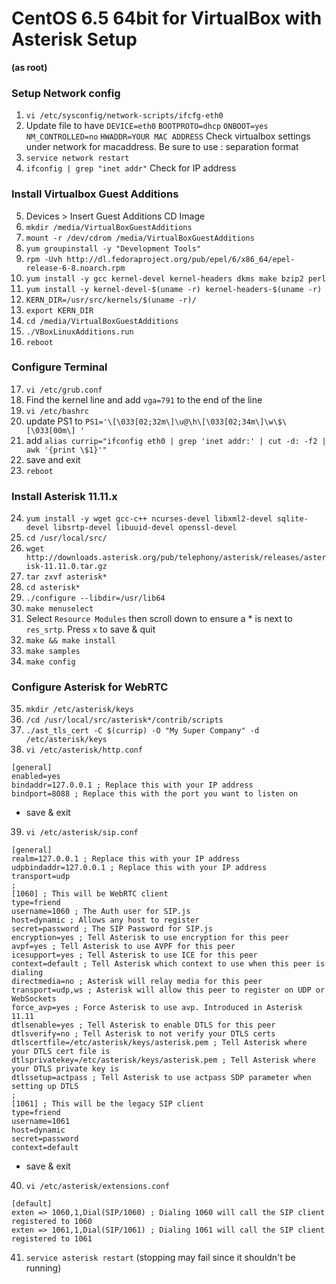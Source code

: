 # CentOS 6.5 64bit for VirtualBox with Asterisk Setup

__(as root)__

### Setup Network config
1. `vi /etc/sysconfig/network-scripts/ifcfg-eth0`
2. Update file to have `DEVICE=eth0` `BOOTPROTO=dhcp` `ONBOOT=yes` `NM_CONTROLLED=no` `HWADDR=YOUR MAC ADDRESS` Check virtualbox settings under network for macaddress. Be sure to use : separation format
3. `service network restart`
4. `ifconfig | grep "inet addr"` Check for IP address

### Install Virtualbox Guest Additions
5. Devices > Insert Guest Additions CD Image
6. `mkdir /media/VirtualBoxGuestAdditions`
7. `mount -r /dev/cdrom /media/VirtualBoxGuestAdditions`
8. `yum groupinstall -y "Development Tools"`
9. `rpm -Uvh http://dl.fedoraproject.org/pub/epel/6/x86_64/epel-release-6-8.noarch.rpm`
10. `yum install -y gcc kernel-devel kernel-headers dkms make bzip2 perl`
11. `yum install -y kernel-devel-$(uname -r) kernel-headers-$(uname -r)`
12. `KERN_DIR=/usr/src/kernels/$(uname -r)/`
13. `export KERN_DIR`
14. `cd /media/VirtualBoxGuestAdditions`
15. `./VBoxLinuxAdditions.run`
16. `reboot`

### Configure Terminal
17. `vi /etc/grub.conf`
18. Find the kernel line and add `vga=791` to the end of the line
19. `vi /etc/bashrc`
20. update PS1 to `PS1='\[\033[02;32m\]\u@\h\[\033[02;34m\]\w\$\[\033[00m\] '`
21. add `alias currip="ifconfig eth0 | grep 'inet addr:' | cut -d: -f2 | awk '{print \$1}'"`
22. save and exit
23. `reboot`

### Install Asterisk 11.11.x
24. `yum install -y wget gcc-c++ ncurses-devel libxml2-devel sqlite-devel libsrtp-devel libuuid-devel openssl-devel`
25. `cd /usr/local/src/`
26. `wget http://downloads.asterisk.org/pub/telephony/asterisk/releases/asterisk-11.11.0.tar.gz`
27. `tar zxvf asterisk*`
28. `cd asterisk*`
29. `./configure --libdir=/usr/lib64`
30. `make menuselect`
31. Select `Resource Modules` then scroll down to ensure a * is next to `res_srtp`. Press `x` to save & quit
32. `make && make install`
33. `make samples`
34. `make config`

### Configure Asterisk for WebRTC
35. `mkdir /etc/asterisk/keys`
36. `/cd /usr/local/src/asterisk*/contrib/scripts`
37. `./ast_tls_cert -C $(currip) -O "My Super Company" -d /etc/asterisk/keys`
38. `vi /etc/asterisk/http.conf`
```
[general]
enabled=yes
bindaddr=127.0.0.1 ; Replace this with your IP address
bindport=8088 ; Replace this with the port you want to listen on
```
  * save & exit
39. `vi /etc/asterisk/sip.conf`
```
[general]
realm=127.0.0.1 ; Replace this with your IP address
udpbindaddr=127.0.0.1 ; Replace this with your IP address
transport=udp
;
[1060] ; This will be WebRTC client
type=friend
username=1060 ; The Auth user for SIP.js
host=dynamic ; Allows any host to register
secret=password ; The SIP Password for SIP.js
encryption=yes ; Tell Asterisk to use encryption for this peer
avpf=yes ; Tell Asterisk to use AVPF for this peer
icesupport=yes ; Tell Asterisk to use ICE for this peer
context=default ; Tell Asterisk which context to use when this peer is dialing
directmedia=no ; Asterisk will relay media for this peer
transport=udp,ws ; Asterisk will allow this peer to register on UDP or WebSockets
force_avp=yes ; Force Asterisk to use avp. Introduced in Asterisk 11.11
dtlsenable=yes ; Tell Asterisk to enable DTLS for this peer
dtlsverify=no ; Tell Asterisk to not verify your DTLS certs
dtlscertfile=/etc/asterisk/keys/asterisk.pem ; Tell Asterisk where your DTLS cert file is
dtlsprivatekey=/etc/asterisk/keys/asterisk.pem ; Tell Asterisk where your DTLS private key is
dtlssetup=actpass ; Tell Asterisk to use actpass SDP parameter when setting up DTLS
;
[1061] ; This will be the legacy SIP client
type=friend
username=1061
host=dynamic
secret=password
context=default
```
  * save & exit
40. `vi /etc/asterisk/extensions.conf`
```
[default]
exten => 1060,1,Dial(SIP/1060) ; Dialing 1060 will call the SIP client registered to 1060
exten => 1061,1,Dial(SIP/1061) ; Dialing 1061 will call the SIP client registered to 1061
```
41. `service asterisk restart` (stopping may fail since it shouldn't be running)
